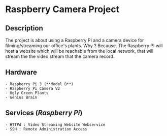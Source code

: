 # Raspberry Camera Project

## **Description**
  The project is about using a Raspberry PI and a camera device for filming/streaming
  our office's plants. Why ? Because. The Raspberry PI will host a website which will
  be reachable from the local network, that will stream the the video stream that the
  camera record.
  
  ## **Hardware**
    - Raspberry Pi 3 (**Model B**)
    - Raspberry Pi Camera V2
    - Ugly Green Plants
    - Genius Brain
    
  ## **Services** (*Raspberry Pi*)
    - HTTPd : Video Streaming Website Webservice
    - SSH : Remote Administration Access
   
